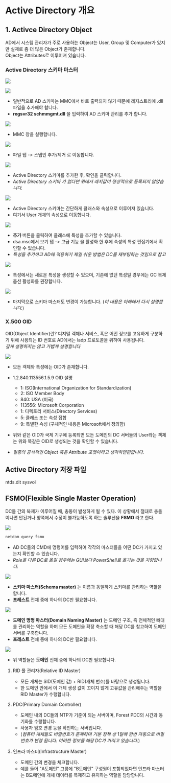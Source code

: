 # Active Directory 개요

## 1. Activce Directory Object
AD에서 시스템 관리자가 주로 사용하는 Object는 User, Group 및 Computer가 있지만 실제로 좀 더 많은 Object가 존재합니다.  
Object는 Attributes로 이루어져 있습니다. 

### Active Directory 스키마 마스터

![](./MD_Images/02_011001.jpg)

![](./MD_Images/02_011002.jpg)
* 일반적으로 AD 스키마는 MMC에서 바로 출력되지 않기 때문에 레지스트리에 .dll 파일을 추가해야 합니다.
* __regsvr32 schmmgmt.dll__ 을 입력하여 AD 스키마 관리를 추가 합니다.

![](./MD_Images/02_011003.jpg)
* MMC 창을 실행합니다.

![](./MD_Images/02_011004.jpg)
* 파일 탭 -> 스냅인 추가/제거 로 이동합니다.

![](./MD_Images/02_011005.jpg)
* Active Directory 스키마를 추가한 후, 확인을 클릭합니다.
* _Active Directory 스키마 가 없다면 위에서 레지값이 정상적으로 등록되지 않았습니다._

![](./MD_Images/02_011006.jpg)
* Active Directory 스키마는 간단하게 클래스와 속성으로 이루어져 있습니다.
* 여기서 User 개체의 속성으로 이동합니다.

![](./MD_Images/02_011007.jpg)
* __추가__ 버튼을 클릭하여 클래스에 특성을 추가할 수 있습니다.
* dsa.msc에서 보기 탭 -> 고급 기능 을 활성화 한 후에 속성의 특성 편집기에서 확인할 수 있습니다.
* _특성을 추가하고 AD에 적용하기 제일 쉬운 방법은 DC를 재부팅하는 것임으로 참고_

![](./MD_Images/02_011008.jpg)
* 특성에서는 새로운 특성을 생성할 수 있으며, 기존에 없던 특성일 경우에는 GC 복제 옵션 활성화를 권장합니다.

![](./MD_Images/02_011009.jpg)
* 마지막으로 스키마 마스터도 변경이 가능합니다. (_이 내용은 아래에서 다시 설명합니다._)

### X.500 OID
OID(Object Identifier)란? 디지털 객체나 서비스, 혹은 어떤 정보를 고유하게 구분하기 위해 사용되는 ID 번호로 AD에서는 ladp 프로토콜을 위하여 사용됩니다.  
_깊게 설명하지는 않고 가볍게 설명합니다_

![](./MD_Images/02_012001.jpg)
* 모든 객체와 특성에는 OID가 존재합니다.
* 1.2.840.113556.1.5.9 OID 설명
    * 1: ISO(International Organization for Standardization)
    * 2: ISO Member Body
    * 840: USA (미국)
    * 113556: Microsoft Corporation
    * 1: 디렉토리 서비스(Directory Services)
    * 5: 클래스 또는 속성 집합
    * 9: 특별한 속성 (구체적인 내용은 Microsoft에서 정의함)

* 위와 같은 OID가 국제 기구에 등록되면 모든 도메인의 DC 서버들의 User라는 객체는 위와 똑같은 OID로 생성되는 것을 확인할 수 있습니다.
* _일종의 공식적인 Object 혹은 Attribute 포멧이라고 생각하면편합니다._

## Active Directory 저장 파일
ntds.dit
sysvol



## FSMO(Flexible Single Master Operation)

DC들 간의 복제가 이루어질 때, 충동이 발생하게 될 수 있다. 이 상황에서 절대로 충돌이나면 안된거나 양쪽에서 수정이 불가능하도록 하는 솔루션을 __FSMO__ 라고 한다.

![](./MD_Images/02_03001.jpg)
```bash
netdom query fsmo
```
* AD DC들의 CMD에 명령어를 입력하여 각각의 마스터들을 어떤 DC가 가지고 있는지 확인할 수 있습니다.
* _Role을 다른 DC로 옮길 경우에는 GUI보다 PowerShell로 옮기는 것을 지향합니다._

![](./MD_Images/02_03002.jpg)
* __스키마 마스터(Schema master)__ 는 이름과 동일하게 스키마를 관리하는 역할을 합니다.
* __포레스트__ 전체 중에 하나의 DC만 필요합니다.

![](./MD_Images/02_03003.jpg)
* __도메인 명명 마스터(Domain Naming Master)__ 는 도메인 구조, 즉 전체적인 뼈대를 관리하는 역할을 하며 모든 도메인을 확장 축소할 때 해당 DC를 참고하여 도메인 서버를 구축합니다.
* __포레스트__ 전체 중에 하나의 DC만 필요합니다.

![](./MD_Images/02_03004.jpg)
* 위 역할들은 __도메인__ 전체 중에 하나의 DC만 필요합니다.

1. RID 풀 관리자(Relative ID Master)
    * 모든 개체는 SID(도메인 값) + RID(개체 번호)를 바탕으로 생성됩니다.
    * 한 도메인 안에서 이 개체 생성 값이 꼬이지 않게 고유값을 관리해주는 역할을 RID Master가 수행합니다.

2. PDC(Primary Domain Controller)
    * 도메인 내의 DC들의 NTP가 기준이 되는 서버이며, Forest PDC의 시간과 동기화를 수행합니다.
    * 사용자 암호 변경 등을 확인하는 서버입니다. 
    * (_컴퓨터 개체들도 비밀번호가 존재하며 기본 정책 상 1달에 한번 자동으로 비밀번호가 변경 됩니다. 이러한 정보를 해당 DC가 가지고 있습니다._)

3. 인프라 마스터(Infrastructure Master)
    * 도메인 간의 변경을 체크합니다.
    * 예를 들어 "A도메인" 그룹에 "B도메인" 구성원이 포함되었다면 인프라 마스터는 B도메인에 개체 데이터를 복제하고 유지하는 역할을 담당합니다.
